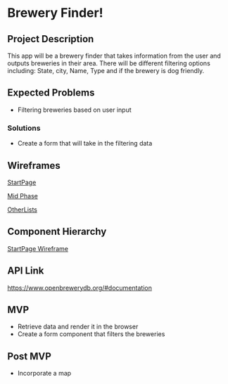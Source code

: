 # Brewery Finder!

## Project Description

This app will be a brewery finder that takes information from the user and outputs breweries in their area. There will be different filtering options including: State, city, Name, Type and if the brewery is dog friendly.

## Expected Problems

- Filtering breweries based on user input

### Solutions

- Create a form that will take in the filtering data

## Wireframes

[StartPage](imgs/WireFrame1.jpg)

[Mid Phase](imgs/WireFrame2.jpg)

[OtherLists](imgs/WireFrame3.jpg)

## Component Hierarchy

[StartPage Wireframe](imgs/Component_hierarchy.jpg)

## API Link

https://www.openbrewerydb.org/#documentation

## MVP

- Retrieve data and render it in the browser
- Create a form component that filters the breweries

## Post MVP

- Incorporate a map
